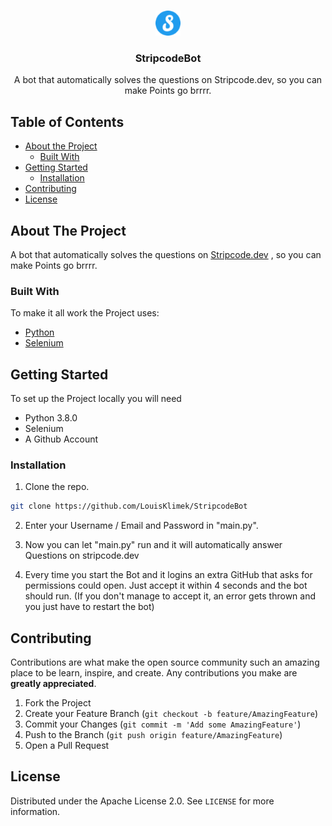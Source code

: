 <!-- PROJECT LOGO -->
<br />
<p align="center">
  <a href="https://github.com/LouisKlimek/StripcodeBot">
    <img src="logo.png" alt="StripcodeBot" width="40" height="40">
  </a>

  <h3 align="center">StripcodeBot</h3>

  <p align="center">
    A bot that automatically solves the questions on Stripcode.dev, so you can make Points go brrrr.
    <br />
  </p>
</p>



<!-- TABLE OF CONTENTS -->
## Table of Contents

* [About the Project](#about-the-project)
  * [Built With](#built-with)
* [Getting Started](#getting-started)
  * [Installation](#installation)
* [Contributing](#contributing)
* [License](#license)



<!-- ABOUT THE PROJECT -->
## About The Project

A bot that automatically solves the questions on [Stripcode.dev](stripcode.dev) , so you can make Points go brrrr.

### Built With
To make it all work the Project uses:
* [Python](https://www.python.org/)
* [Selenium](https://www.selenium.dev/)

<!-- GETTING STARTED -->
## Getting Started

To set up the Project locally you will need
* Python 3.8.0
* Selenium
* A Github Account

### Installation

1. Clone the repo.
```sh
git clone https://github.com/LouisKlimek/StripcodeBot
```
2. Enter your Username / Email and Password in "main.py".

3. Now you can let "main.py" run and it will automatically answer Questions on stripcode.dev

4. Every time you start the Bot and it logins an extra GitHub that asks for permissions could open. Just accept it within 4 seconds and the bot should run. (If you don't manage to accept it, an error gets thrown and you just have to restart the bot)


<!-- CONTRIBUTING -->
## Contributing

Contributions are what make the open source community such an amazing place to be learn, inspire, and create. Any contributions you make are **greatly appreciated**.

1. Fork the Project
2. Create your Feature Branch (`git checkout -b feature/AmazingFeature`)
3. Commit your Changes (`git commit -m 'Add some AmazingFeature'`)
4. Push to the Branch (`git push origin feature/AmazingFeature`)
5. Open a Pull Request



<!-- LICENSE -->
## License

Distributed under the Apache License 2.0. See `LICENSE` for more information.
